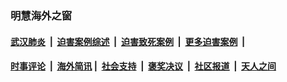 
### 明慧海外之窗

####  [武汉肺炎](indexes/365.md?t=01230000) &nbsp;|&nbsp;  [迫害案例综述](indexes/328.md?t=01230000) &nbsp;|&nbsp; [迫害致死案例](indexes/277.md?t=01230000)  &nbsp;|&nbsp; [更多迫害案例](indexes/81.md?t=01230000)  &nbsp;|&nbsp; 
####  [时事评论](indexes/251.md?t=01230000) &nbsp;|&nbsp; [海外简讯](indexes/245.md?t=01230000)&nbsp;|&nbsp;  [社会支持](indexes/140.md?t=01230000) &nbsp;|&nbsp; [褒奖决议](indexes/282.md?t=01230000) &nbsp;|&nbsp; [社区报道](indexes/91.md?t=01230000)  &nbsp;|&nbsp; [天人之间](indexes/78.md?t=01230000) 

